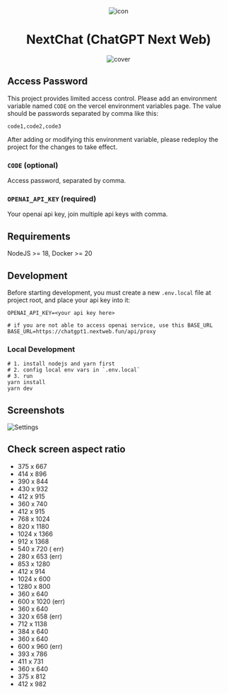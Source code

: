 <div align="center">
<img src="./docs/images/head-cover.png" alt="icon"/>

<h1 align="center">NextChat (ChatGPT Next Web)</h1>





[web-url]: https://chatgpt.nextweb.fun
[download-url]: https://github.com/Yidadaa/ChatGPT-Next-Web/releases
[Web-image]: https://img.shields.io/badge/Web-PWA-orange?logo=microsoftedge
[Windows-image]: https://img.shields.io/badge/-Windows-blue?logo=windows
[MacOS-image]: https://img.shields.io/badge/-MacOS-black?logo=apple
[Linux-image]: https://img.shields.io/badge/-Linux-333?logo=ubuntu


![cover](./docs/images/cover.png)

</div>



## Access Password


This project provides limited access control. Please add an environment variable named `CODE` on the vercel environment variables page. The value should be passwords separated by comma like this:

```
code1,code2,code3
```

After adding or modifying this environment variable, please redeploy the project for the changes to take effect.

### `CODE` (optional)

Access password, separated by comma.

### `OPENAI_API_KEY` (required)

Your openai api key, join multiple api keys with comma.


## Requirements

NodeJS >= 18, Docker >= 20

## Development



Before starting development, you must create a new `.env.local` file at project root, and place your api key into it:

```
OPENAI_API_KEY=<your api key here>

# if you are not able to access openai service, use this BASE_URL
BASE_URL=https://chatgpt1.nextweb.fun/api/proxy
```

### Local Development

```shell
# 1. install nodejs and yarn first
# 2. config local env vars in `.env.local`
# 3. run
yarn install
yarn dev
```


## Screenshots

![Settings](./docs/images/settings.png)


## Check screen aspect ratio
+ 375 x 667
+ 414 x 896
+ 390 x 844 
+ 430 x 932 
+ 412 x 915
+ 360 x 740
+ 412 x 915
+ 768 x 1024
+ 820 x 1180
+ 1024 x 1366
+ 912 x 1368
+ 540 x 720 ( err)
+ 280 x 653 (err) 
+ 853 x 1280 
+ 412 x 914
+ 1024 x 600
+ 1280 x 800
+ 360 x 640
+ 600 x 1020  (err)
+ 360 x 640 
+ 320 x 658 (err)
+ 712 x 1138
+ 384 x 640
+ 360 x 640 
+ 600 x 960  (err)
+ 393 x 786
+ 411 x 731
+ 360 x 640 
+ 375 x 812
+ 412 x 982 




